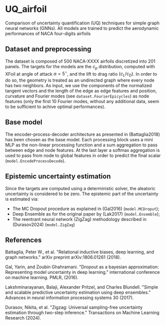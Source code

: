 # UQ_airfoil
Comparison of uncertainty quantification (UQ) techniques for simple graph neural networks (GNNs). All models are trained to predict the aerodynamic performances of NACA four-digits airfoils

## Dataset and preprocessing
The dataset is composed of 500 NACA-XXXX airfoils discretized into 201 panels. The targets for the models are the $c_p$ distribution, computed with XFoil at angle of attack $\alpha=5^{\circ}$, and the lift to drag ratio $(c_L/c_D)$. In order to do so, the geometry is treated as an undirected graph where every node has two neighbors. As input, we use the components of the normalized tangent vectors and the length of the edge as edge features and position, curvature and Fourier modes (see `dataset.FourierEpicycles`) as node features (only the first 10 Fourier modes, without any additional data, seem to be sufficient to achive optimal performances).

## Base model
The encoder-process-decoder architecture as presented in (Battaglia2018) has been chosen as the base model. Each processing block uses a mini MLP as the non-linear processing function and a sum aggregation to pass between edge and node features. At the last layer a softmax aggregation is used to pass from node to global features in order to predict the final scalar (`model.EncodeProcessDecode`). 

## Epistemic uncertainty estimation
Since the targets are computed using a deterministic solver, the aleatoric uncertainty is considered to be zero. The epistemic part of the uncertainty is estimated via:
- The MC Dropout procedure as explained in (Gal2016) (`model.MCDroput`);
- Deep Ensemble as for the original paper by (Lak2017) (`model.Ensemble`);
- The reentrant neural network (ZigZag) methodology described in (Durasov2024) (`model.ZigZag`) 


## References
Battaglia, Peter W., et al. "Relational inductive biases, deep learning, and graph networks." arXiv preprint arXiv:1806.01261 (2018).

Gal, Yarin, and Zoubin Ghahramani. "Dropout as a bayesian approximation: Representing model uncertainty in deep learning." international conference on machine learning. PMLR, (2016).

Lakshminarayanan, Balaji, Alexander Pritzel, and Charles Blundell. "Simple and scalable predictive uncertainty estimation using deep ensembles." Advances in neural information processing systems 30 (2017).

Durasov, Nikita, et al. "Zigzag: Universal sampling-free uncertainty estimation through two-step inference." Transactions on Machine Learning Research (2024).
